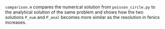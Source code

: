 `comparison.m` compares the numerical solution from `poisson_circle.py` to the analytical solution of the
same problem and shows how the two solutions `P_num` and `P_anal` becomes more similar as the resolution in fenics
increases.

